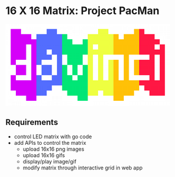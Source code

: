 # 16 X 16 Matrix: Project PacMan

![davinci](logo.png)

## Requirements

- control LED matrix with go code
- add APIs to control the matrix
  - upload 16x16 png images
  - upload 16x16 gifs
  - display/play image/gif
  - modify matrix through interactive grid in web app
